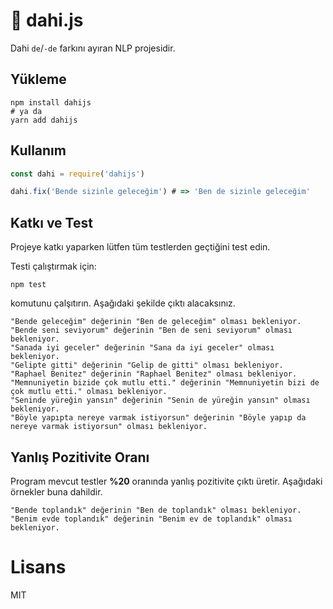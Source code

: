 # 🧠 dahi.js

Dahi `de`/`-de` farkını ayıran NLP projesidir.

## Yükleme

```shell script
npm install dahijs
# ya da
yarn add dahijs
```

## Kullanım

```js
const dahi = require('dahijs')

dahi.fix('Bende sizinle geleceğim') # => 'Ben de sizinle geleceğim'
```

## Katkı ve Test

Projeye katkı yaparken lütfen tüm testlerden geçtiğini test edin.

Testi çalıştırmak için:

```shell script
npm test
```

komutunu çalşıtırın. Aşağıdaki şekilde çıktı alacaksınız.

```shell script
"Bende geleceğim" değerinin "Ben de geleceğim" olması bekleniyor.
"Bende seni seviyorum" değerinin "Ben de seni seviyorum" olması bekleniyor.
"Sanada iyi geceler" değerinin "Sana da iyi geceler" olması bekleniyor.
"Gelipte gitti" değerinin "Gelip de gitti" olması bekleniyor.
"Raphael Benitez" değerinin "Raphael Benitez" olması bekleniyor.
"Memnuniyetin bizide çok mutlu etti." değerinin "Memnuniyetin bizi de çok mutlu etti." olması bekleniyor.
"Seninde yüreğin yansın" değerinin "Senin de yüreğin yansın" olması bekleniyor.
"Böyle yapıpta nereye varmak istiyorsun" değerinin "Böyle yapıp da nereye varmak istiyorsun" olması bekleniyor.
```

## Yanlış Pozitivite Oranı

Program mevcut testler **%20** oranında yanlış pozitivite çıktı üretir. Aşağıdaki örnekler buna dahildir.

```shell script
"Bende toplandık" değerinin "Ben de toplandık" olması bekleniyor.
"Benim evde toplandık" değerinin "Benim ev de toplandık" olması bekleniyor.
```

# Lisans
MIT
